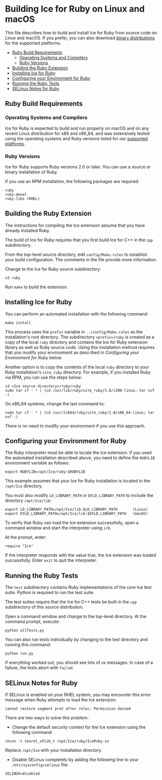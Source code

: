 # Building Ice for Ruby on Linux and macOS

This file describes how to build and install Ice for Ruby from source code on
Linux and macOS. If you prefer, you can also download [binary distributions][1]
for the supported platforms.

* [Ruby Build Requirements](#ruby-build-requirements)
  * [Operating Systems and Compilers](#operating-systems-and-compilers)
  * [Ruby Versions](#ruby-versions)
* [Building the Ruby Extension](#building-the-ruby-extension)
* [Installing Ice for Ruby](#installing-ice-for-ruby)
* [Configuring your Environment for Ruby](#configuring-your-environment-for-ruby)
* [Running the Ruby Tests](#running-the-ruby-tests)
* [SELinux Notes for Ruby](#selinux-notes-for-ruby)

## Ruby Build Requirements

### Operating Systems and Compilers

Ice for Ruby is expected to build and run properly on macOS and on any recent
Linux distribution for x86 and x86_64, and was extensively tested using the
operating systems and Ruby versions listed for our [supported platforms][2].

### Ruby Versions

Ice for Ruby supports Ruby versions 2.0 or later. You can use a source or
binary installation of Ruby.

If you use an RPM installation, the following packages are required:
```
ruby
ruby-devel
ruby-libs (RHEL)
```

## Building the Ruby Extension

The instructions for compiling the Ice extension assume that you have already
installed Ruby.

The build of Ice for Ruby requires that you first build Ice for C++ in the
`cpp` subdirectory.

From the top-level source directory, edit `config/Make.rules` to establish your
build configuration. The comments in the file provide more information.

Change to the Ice for Ruby source subdirectory:
```
cd ruby
```

Run `make` to build the extension.

## Installing Ice for Ruby

You can perform an automated installation with the following command:
```
make install
```

This process uses the `prefix` variable in `../config/Make.rules` as the
installation's root directory. The subdirectory `<prefix>/ruby` is created as a
copy of the local `ruby` directory and contains the Ice for Ruby extension
library as well as Ruby source code. Using this installation method requires
that you modify your environment as described in *Configuring your Environment
for Ruby* below.

Another option is to copy the contents of the local `ruby` directory to your
Ruby installation's `site_ruby` directory. For example, if you installed Ruby
via RPM, you can use the steps below:
```
cd <Ice source directory>/ruby/ruby
sudo tar cf - * | (cd /usr/lib/ruby/site_ruby/1.8/i386-linux; tar xvf -)
```

On x86_64 systems, change the last command to:
```
sudo tar cf - * | (cd /usr/lib64/ruby/site_ruby/1.8/x86_64-linux; tar xvf -)
```

There is no need to modify your environment if you use this approach.

## Configuring your Environment for Ruby

The Ruby interpreter must be able to locate the Ice extension. If you used the
automated installation described above, you need to define the `RUBYLIB`
environment variable as follows:
```
export RUBYLIB=/opt/Ice/ruby:$RUBYLIB
```

This example assumes that your Ice for Ruby installation is located in the
`/opt/Ice` directory.

You must also modify `LD_LIBRARY_PATH` or `DYLD_LIBRARY_PATH` to include the
directory `/opt/Ice/lib`:
```
export LD_LIBRARY_PATH=/opt/Ice/lib:$LD_LIBRARY_PATH       (Linux)
export DYLD_LIBRARY_PATH=/opt/Ice/lib:$DYLD_LIBRARY_PATH   (macOS)
```

To verify that Ruby can load the Ice extension successfully, open a command
window and start the interpreter using `irb`.

At the prompt, enter:
```
require "Ice"
```

If the interpreter responds with the value true, the Ice extension was loaded
successfully. Enter `exit` to quit the interpreter.

## Running the Ruby Tests

The `test` subdirectory contains Ruby implementations of the core Ice test
suite. Python is required to run the test suite.

The test suites require that the Ice for C++ tests be built in the `cpp`
subdirectory of this source distribution.

Open a command window and change to the top-level directory. At the command
prompt, execute:
```
python allTests.py
```

You can also run tests individually by changing to the test directory and
running this command:
```
python run.py
```

If everything worked out, you should see lots of `ok` messages. In case of a
failure, the tests abort with `failed`.

## SELinux Notes for Ruby

If SELinux is enabled on your RHEL system, you may encounter this error message
when Ruby attempts to load the Ice extension:
```
cannot restore segment prot after reloc: Permission denied
```
There are two ways to solve this problem:

- Change the default security context for the Ice extension using the following
command:

```
chcon -t texrel_shlib_t /opt/Ice/ruby/IceRuby.so
```

Replace `/opt/Ice` with your installation directory.

- Disable SELinux completely by adding the following line to your
`/etc/sysconfig/selinux` file:

```
SELINUX=disabled
```

[1]: https://zeroc.com/downloads/ice
[2]: https://doc.zeroc.com/ice/3.7/release-notes/supported-platforms-for-ice-3-7-8
